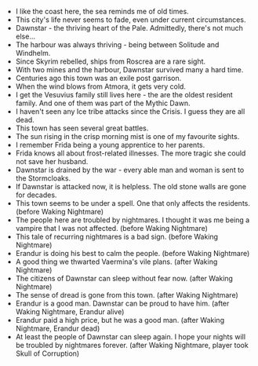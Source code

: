 - I like the coast here, the sea reminds me of old times.
- This city's life never seems to fade, even under current circumstances.
- Dawnstar - the thriving heart of the Pale. Admittedly, there's not much else...
- The harbour was always thriving - being between Solitude and Windhelm.
- Since Skyrim rebelled, ships from Roscrea are a rare sight.
- With two mines and the harbour, Dawnstar survived many a hard time.
- Centuries ago this town was an exile post garrison.
- When the wind blows from Atmora, it gets very cold.
- I get the Vesuvius family still lives here - the are the oldest resident family. And one of them was part of the Mythic Dawn.
- I haven't seen any Ice tribe attacks since the Crisis. I guess they are all dead.
- This town has seen several great battles.
- The sun rising in the crisp morning mist is one of my favourite sights.
- I remember Frida being a young apprentice to her parents.
- Frida knows all about frost-related illnesses. The more tragic she could not save her husband.
- Dawnstar is drained by the war - every able man and woman is sent to the Stormcloaks.
- If Dawnstar is attacked now, it is helpless. The old stone walls are gone for decades.
- This town seems to be under a spell. One that only affects the residents. (before Waking Nightmare)
- The people here are troubled by nightmares. I thought it was me being a vampire that I was not affected. (before Waking Nightmare)
- This tale of recurring nightmares is a bad sign. (before Waking Nightmare)
- Erandur is doing his best to calm the people. (before Waking Nightmare)
- A good thing we thwarted Vaermina's vile plans. (after Waking Nightmare)
- The citizens of Dawnstar can sleep without fear now. (after Waking Nightmare)
- The sense of dread is gone from this town. (after Waking Nightmare)
- Erandur is a good man. Dawnstar can be proud to have him. (after Waking Nightmare, Erandur alive)
- Erandur paid a high price, but he was a good man. (after Waking Nightmare, Erandur dead)
- At least the people of Dawnstar can sleep again. I hope your nights will be troubled by nightmares forever. (after Waking Nightmare, player took Skull of Corruption)
